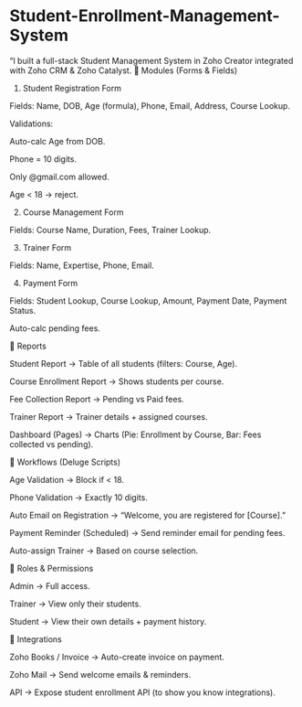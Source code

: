 # Student-Enrollment-Management-System
“I built a full-stack Student Management System in Zoho Creator integrated with Zoho CRM &amp; Zoho Catalyst.
🔑 Modules (Forms & Fields)
1. Student Registration Form

Fields: Name, DOB, Age (formula), Phone, Email, Address, Course Lookup.

Validations:

Auto-calc Age from DOB.

Phone = 10 digits.

Only @gmail.com allowed.

Age < 18 → reject.

2. Course Management Form

Fields: Course Name, Duration, Fees, Trainer Lookup.

3. Trainer Form

Fields: Name, Expertise, Phone, Email.

4. Payment Form

Fields: Student Lookup, Course Lookup, Amount, Payment Date, Payment Status.

Auto-calc pending fees.

🔑 Reports

Student Report → Table of all students (filters: Course, Age).

Course Enrollment Report → Shows students per course.

Fee Collection Report → Pending vs Paid fees.

Trainer Report → Trainer details + assigned courses.

Dashboard (Pages) → Charts (Pie: Enrollment by Course, Bar: Fees collected vs pending).

🔑 Workflows (Deluge Scripts)

Age Validation → Block if < 18.

Phone Validation → Exactly 10 digits.

Auto Email on Registration → “Welcome, you are registered for [Course].”

Payment Reminder (Scheduled) → Send reminder email for pending fees.

Auto-assign Trainer → Based on course selection.

🔑 Roles & Permissions

Admin → Full access.

Trainer → View only their students.

Student → View their own details + payment history.

🔑 Integrations

Zoho Books / Invoice → Auto-create invoice on payment.

Zoho Mail → Send welcome emails & reminders.

API → Expose student enrollment API (to show you know integrations).


